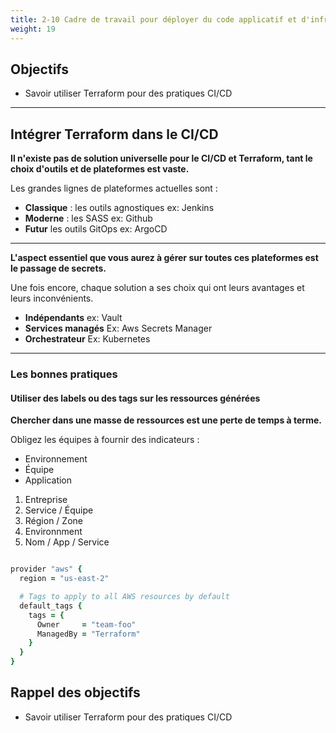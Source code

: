 ```yaml
---
title: 2-10 Cadre de travail pour déployer du code applicatif et d'infrastructure
weight: 19
---
```


## Objectifs 
- Savoir utiliser Terraform pour des pratiques CI/CD

---

## Intégrer Terraform dans le CI/CD

**Il n'existe pas de solution universelle pour le CI/CD et Terraform, tant le choix d'outils et de plateformes est vaste.**

Les grandes lignes de plateformes actuelles sont :
* **Classique** : les outils agnostiques ex: Jenkins  
* **Moderne** : les SASS ex: Github
* **Futur** les outils GitOps ex: ArgoCD 

---

**L'aspect essentiel que vous aurez à gérer sur toutes ces plateformes est le passage de secrets.**

Une fois encore, chaque solution a ses choix qui ont leurs avantages et leurs inconvénients.
* **Indépendants** ex: Vault
* **Services managés** Ex: Aws Secrets Manager
* **Orchestrateur** Ex: Kubernetes


---

### Les bonnes pratiques 

#### Utiliser des labels ou des tags sur les ressources générées

**Chercher dans une masse de ressources est une perte de temps à terme.**

Obligez les équipes à fournir des indicateurs :

* Environnement
* Équipe
* Application

1. Entreprise 
2. Service  / Équipe 
3. Région / Zone 
4. Environnment 
5. Nom / App / Service 

```coffeescript

provider "aws" {
  region = "us-east-2"

  # Tags to apply to all AWS resources by default
  default_tags {
    tags = {
      Owner     = "team-foo"
      ManagedBy = "Terraform"
    }
  }
}
```


## Rappel des objectifs 
- Savoir utiliser Terraform pour des pratiques CI/CD


